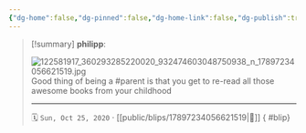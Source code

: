 ```yaml
---
{"dg-home":false,"dg-pinned":false,"dg-home-link":false,"dg-publish":true,"tags":["dgblip"],"disabled rules":["yaml-title","yaml-title-alias","file-name-heading"],"title":"philipp on instagram @ 2020-10-25","created-date":"2020-10-25T11:00:00","updated-date":"2025-05-02T17:43:08","dg-path":"blips/17897234056621519.md","permalink":"/blips/17897234056621519/","dgPassFrontmatter":true}
---
```


> [!summary] **philipp**:
>
> ![122581917_360293285220020_932474603048750938_n_17897234056621519.jpg](/img/user/attachments/122581917_360293285220020_932474603048750938_n_17897234056621519.jpg)
> Good thing of being a #parent is that you get to re-read all those awesome books from your childhood
> - - -
>
> 🗓️ `Sun, Oct 25, 2020` · [[public/blips/17897234056621519\|🔗]]
{ #blip}

